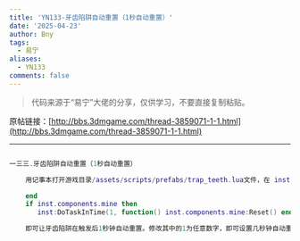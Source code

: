 ```yaml
---
title: 'YN133-牙齿陷阱自动重置（1秒自动重置）'
date: '2025-04-23'
author: Bny
tags:
  - 易宁
aliases:
  - YN133
comments: false
---
```


> 代码来源于“易宁”大佬的分享，仅供学习，不要直接复制粘贴。

原帖链接：[http://bbs.3dmgame.com/thread-3859071-1-1.html](http://bbs.3dmgame.com/thread-3859071-1-1.html)

---

```lua  

一三三.牙齿陷阱自动重置（1秒自动重置）	用记事本打开游戏目录/assets/scripts/prefabs/trap_teeth.lua文件，在 inst.components.finiteuses:Use(1)的下一行插入以下内容：	end	if inst.components.mine then	   inst:DoTaskInTime(1, function() inst.components.mine:Reset() end )	即可让牙齿陷阱在触发后1秒钟自动重置。修改其中的1为任意数字，即可设置几秒钟自动重置

```  

